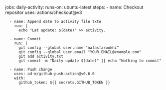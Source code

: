 jobs:
  daily-activity:
    runs-on: ubuntu-latest
    steps:
      - name: Checkout repositor
        uses: actions/checkout@v3

      - name: Append date to activity file txte
        run: |
          echo "Lat update: $(date)" >> activity.

      - name: Commit 
        run: |
          git config --global user.name "nafasfarookhi"
          git config --global user.email "YOUR_EMAIL@example.com"
          git add activity.txt
          git commit -m "Daily update $(date)" || echo "Nothing to commit"

      - name: Push change
        uses: ad-m/github-push-action@v0.6.0
        with:
          github_token: ${{ secrets.GITHUB_TOKEN }}

